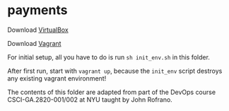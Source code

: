 # payments

Download [VirtualBox](https://www.virtualbox.org/)

Download [Vagrant](https://www.vagrantup.com/)

For initial setup, all you have to do is run `sh init_env.sh` in this folder.

After first run, start with `vagrant up`, because the `init_env` script destroys any existing vagrant environment!

The contents of this folder are adapted from part of the DevOps course CSCI-GA.2820-001/002 at NYU taught by John Rofrano.

